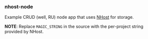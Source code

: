 ### nhost-node

Example CRUD (well, RU) node app that uses [NHost](https://nhost.io) for storage.

**NOTE**: Replace `MAGIC_STRING` in the source with the per-project string provided by NHost.
 
